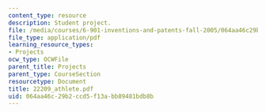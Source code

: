 ```yaml
---
content_type: resource
description: Student project.
file: /media/courses/6-901-inventions-and-patents-fall-2005/064aa46c29b2ccd5f13abb89481bdb8b_22209_athlete.pdf
file_type: application/pdf
learning_resource_types:
- Projects
ocw_type: OCWFile
parent_title: Projects
parent_type: CourseSection
resourcetype: Document
title: 22209_athlete.pdf
uid: 064aa46c-29b2-ccd5-f13a-bb89481bdb8b
---
```

